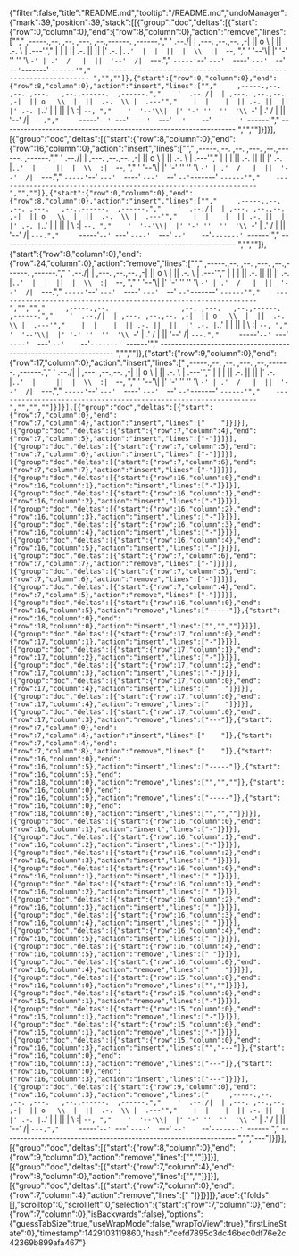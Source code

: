 {"filter":false,"title":"README.md","tooltip":"/README.md","undoManager":{"mark":39,"position":39,"stack":[[{"group":"doc","deltas":[{"start":{"row":0,"column":0},"end":{"row":8,"column":0},"action":"remove","lines":["","     ,-----.,--.                  ,--. ,---.   ,--.,------.  ,------.","    '  .--./|  | ,---. ,--.,--. ,-|  || o   \\  |  ||  .-.  \\ |  .---'","    |  |    |  || .-. ||  ||  |' .-. |`..'  |  |  ||  |  \\  :|  `--, ","    '  '--'\\|  |' '-' ''  ''  '\\ `-' | .'  /   |  ||  '--'  /|  `---.","     `-----'`--' `---'  `----'  `---'  `--'    `--'`-------' `------'","    ----------------------------------------------------------------- ","",""]},{"start":{"row":0,"column":0},"end":{"row":8,"column":0},"action":"insert","lines":["","     ,-----.,--.                  ,--. ,---.   ,--.,------.  ,------.","    '  .--./|  | ,---. ,--.,--. ,-|  || o   \\  |  ||  .-.  \\ |  .---'","    |  |    |  || .-. ||  ||  |' .-. |`..'  |  |  ||  |  \\  :|  `--, ","    '  '--'\\|  |' '-' ''  ''  '\\ `-' | .'  /   |  ||  '--'  /|  `---.","     `-----'`--' `---'  `----'  `---'  `--'    `--'`-------' `------'","    ----------------------------------------------------------------- ","",""]}]}],[{"group":"doc","deltas":[{"start":{"row":8,"column":0},"end":{"row":16,"column":0},"action":"insert","lines":["","     ,-----.,--.                  ,--. ,---.   ,--.,------.  ,------.","    '  .--./|  | ,---. ,--.,--. ,-|  || o   \\  |  ||  .-.  \\ |  .---'","    |  |    |  || .-. ||  ||  |' .-. |`..'  |  |  ||  |  \\  :|  `--, ","    '  '--'\\|  |' '-' ''  ''  '\\ `-' | .'  /   |  ||  '--'  /|  `---.","     `-----'`--' `---'  `----'  `---'  `--'    `--'`-------' `------'","    ----------------------------------------------------------------- ","",""]},{"start":{"row":0,"column":0},"end":{"row":8,"column":0},"action":"insert","lines":["","     ,-----.,--.                  ,--. ,---.   ,--.,------.  ,------.","    '  .--./|  | ,---. ,--.,--. ,-|  || o   \\  |  ||  .-.  \\ |  .---'","    |  |    |  || .-. ||  ||  |' .-. |`..'  |  |  ||  |  \\  :|  `--, ","    '  '--'\\|  |' '-' ''  ''  '\\ `-' | .'  /   |  ||  '--'  /|  `---.","     `-----'`--' `---'  `----'  `---'  `--'    `--'`-------' `------'","    ----------------------------------------------------------------- ","",""]},{"start":{"row":8,"column":0},"end":{"row":24,"column":0},"action":"remove","lines":["","     ,-----.,--.                  ,--. ,---.   ,--.,------.  ,------.","    '  .--./|  | ,---. ,--.,--. ,-|  || o   \\  |  ||  .-.  \\ |  .---'","    |  |    |  || .-. ||  ||  |' .-. |`..'  |  |  ||  |  \\  :|  `--, ","    '  '--'\\|  |' '-' ''  ''  '\\ `-' | .'  /   |  ||  '--'  /|  `---.","     `-----'`--' `---'  `----'  `---'  `--'    `--'`-------' `------'","    ----------------------------------------------------------------- ","","","     ,-----.,--.                  ,--. ,---.   ,--.,------.  ,------.","    '  .--./|  | ,---. ,--.,--. ,-|  || o   \\  |  ||  .-.  \\ |  .---'","    |  |    |  || .-. ||  ||  |' .-. |`..'  |  |  ||  |  \\  :|  `--, ","    '  '--'\\|  |' '-' ''  ''  '\\ `-' | .'  /   |  ||  '--'  /|  `---.","     `-----'`--' `---'  `----'  `---'  `--'    `--'`-------' `------'","    ----------------------------------------------------------------- ","",""]},{"start":{"row":9,"column":0},"end":{"row":17,"column":0},"action":"insert","lines":["     ,-----.,--.                  ,--. ,---.   ,--.,------.  ,------.","    '  .--./|  | ,---. ,--.,--. ,-|  || o   \\  |  ||  .-.  \\ |  .---'","    |  |    |  || .-. ||  ||  |' .-. |`..'  |  |  ||  |  \\  :|  `--, ","    '  '--'\\|  |' '-' ''  ''  '\\ `-' | .'  /   |  ||  '--'  /|  `---.","     `-----'`--' `---'  `----'  `---'  `--'    `--'`-------' `------'","    ----------------------------------------------------------------- ","","",""]}]}],[{"group":"doc","deltas":[{"start":{"row":7,"column":0},"end":{"row":7,"column":4},"action":"insert","lines":["    "]}]}],[{"group":"doc","deltas":[{"start":{"row":7,"column":4},"end":{"row":7,"column":5},"action":"insert","lines":["-"]}]}],[{"group":"doc","deltas":[{"start":{"row":7,"column":5},"end":{"row":7,"column":6},"action":"insert","lines":["-"]}]}],[{"group":"doc","deltas":[{"start":{"row":7,"column":6},"end":{"row":7,"column":7},"action":"insert","lines":["-"]}]}],[{"group":"doc","deltas":[{"start":{"row":16,"column":0},"end":{"row":16,"column":1},"action":"insert","lines":["-"]}]}],[{"group":"doc","deltas":[{"start":{"row":16,"column":1},"end":{"row":16,"column":2},"action":"insert","lines":["-"]}]}],[{"group":"doc","deltas":[{"start":{"row":16,"column":2},"end":{"row":16,"column":3},"action":"insert","lines":["-"]}]}],[{"group":"doc","deltas":[{"start":{"row":16,"column":3},"end":{"row":16,"column":4},"action":"insert","lines":["-"]}]}],[{"group":"doc","deltas":[{"start":{"row":16,"column":4},"end":{"row":16,"column":5},"action":"insert","lines":["-"]}]}],[{"group":"doc","deltas":[{"start":{"row":7,"column":6},"end":{"row":7,"column":7},"action":"remove","lines":["-"]}]}],[{"group":"doc","deltas":[{"start":{"row":7,"column":5},"end":{"row":7,"column":6},"action":"remove","lines":["-"]}]}],[{"group":"doc","deltas":[{"start":{"row":7,"column":4},"end":{"row":7,"column":5},"action":"remove","lines":["-"]}]}],[{"group":"doc","deltas":[{"start":{"row":16,"column":0},"end":{"row":16,"column":5},"action":"remove","lines":["-----"]},{"start":{"row":16,"column":0},"end":{"row":18,"column":0},"action":"insert","lines":["","",""]}]}],[{"group":"doc","deltas":[{"start":{"row":17,"column":0},"end":{"row":17,"column":1},"action":"insert","lines":["-"]}]}],[{"group":"doc","deltas":[{"start":{"row":17,"column":1},"end":{"row":17,"column":2},"action":"insert","lines":["-"]}]}],[{"group":"doc","deltas":[{"start":{"row":17,"column":2},"end":{"row":17,"column":3},"action":"insert","lines":["-"]}]}],[{"group":"doc","deltas":[{"start":{"row":17,"column":0},"end":{"row":17,"column":4},"action":"insert","lines":["    "]}]}],[{"group":"doc","deltas":[{"start":{"row":17,"column":0},"end":{"row":17,"column":4},"action":"remove","lines":["    "]}]}],[{"group":"doc","deltas":[{"start":{"row":17,"column":0},"end":{"row":17,"column":3},"action":"remove","lines":["---"]},{"start":{"row":7,"column":0},"end":{"row":7,"column":4},"action":"insert","lines":["    "]},{"start":{"row":7,"column":4},"end":{"row":7,"column":8},"action":"remove","lines":["    "]},{"start":{"row":16,"column":0},"end":{"row":16,"column":5},"action":"insert","lines":["-----"]},{"start":{"row":16,"column":5},"end":{"row":18,"column":0},"action":"remove","lines":["","",""]},{"start":{"row":16,"column":0},"end":{"row":16,"column":5},"action":"remove","lines":["-----"]},{"start":{"row":16,"column":0},"end":{"row":18,"column":0},"action":"insert","lines":["","",""]}]}],[{"group":"doc","deltas":[{"start":{"row":16,"column":0},"end":{"row":16,"column":1},"action":"insert","lines":["-"]}]}],[{"group":"doc","deltas":[{"start":{"row":16,"column":1},"end":{"row":16,"column":2},"action":"insert","lines":["-"]}]}],[{"group":"doc","deltas":[{"start":{"row":16,"column":2},"end":{"row":16,"column":3},"action":"insert","lines":["-"]}]}],[{"group":"doc","deltas":[{"start":{"row":16,"column":0},"end":{"row":16,"column":1},"action":"insert","lines":[" "]}]}],[{"group":"doc","deltas":[{"start":{"row":16,"column":1},"end":{"row":16,"column":2},"action":"insert","lines":[" "]}]}],[{"group":"doc","deltas":[{"start":{"row":16,"column":2},"end":{"row":16,"column":3},"action":"insert","lines":[" "]}]}],[{"group":"doc","deltas":[{"start":{"row":16,"column":3},"end":{"row":16,"column":4},"action":"insert","lines":[" "]}]}],[{"group":"doc","deltas":[{"start":{"row":16,"column":4},"end":{"row":16,"column":5},"action":"insert","lines":[" "]}]}],[{"group":"doc","deltas":[{"start":{"row":16,"column":4},"end":{"row":16,"column":5},"action":"remove","lines":[" "]}]}],[{"group":"doc","deltas":[{"start":{"row":16,"column":0},"end":{"row":16,"column":4},"action":"remove","lines":["    "]}]}],[{"group":"doc","deltas":[{"start":{"row":15,"column":0},"end":{"row":16,"column":0},"action":"remove","lines":["",""]}]}],[{"group":"doc","deltas":[{"start":{"row":15,"column":0},"end":{"row":15,"column":1},"action":"remove","lines":["-"]}]}],[{"group":"doc","deltas":[{"start":{"row":15,"column":0},"end":{"row":15,"column":1},"action":"remove","lines":["-"]}]}],[{"group":"doc","deltas":[{"start":{"row":15,"column":0},"end":{"row":15,"column":1},"action":"remove","lines":["-"]}]}],[{"group":"doc","deltas":[{"start":{"row":15,"column":0},"end":{"row":16,"column":3},"action":"insert","lines":["","---"]},{"start":{"row":16,"column":0},"end":{"row":16,"column":3},"action":"remove","lines":["---"]},{"start":{"row":16,"column":0},"end":{"row":16,"column":3},"action":"insert","lines":["---"]}]}],[{"group":"doc","deltas":[{"start":{"row":9,"column":0},"end":{"row":16,"column":3},"action":"remove","lines":["     ,-----.,--.                  ,--. ,---.   ,--.,------.  ,------.","    '  .--./|  | ,---. ,--.,--. ,-|  || o   \\  |  ||  .-.  \\ |  .---'","    |  |    |  || .-. ||  ||  |' .-. |`..'  |  |  ||  |  \\  :|  `--, ","    '  '--'\\|  |' '-' ''  ''  '\\ `-' | .'  /   |  ||  '--'  /|  `---.","     `-----'`--' `---'  `----'  `---'  `--'    `--'`-------' `------'","    ----------------------------------------------------------------- ","","---"]}]}],[{"group":"doc","deltas":[{"start":{"row":8,"column":0},"end":{"row":9,"column":0},"action":"remove","lines":["",""]}]}],[{"group":"doc","deltas":[{"start":{"row":7,"column":4},"end":{"row":8,"column":0},"action":"remove","lines":["",""]}]}],[{"group":"doc","deltas":[{"start":{"row":7,"column":0},"end":{"row":7,"column":4},"action":"remove","lines":["    "]}]}]]},"ace":{"folds":[],"scrolltop":0,"scrollleft":0,"selection":{"start":{"row":7,"column":0},"end":{"row":7,"column":0},"isBackwards":false},"options":{"guessTabSize":true,"useWrapMode":false,"wrapToView":true},"firstLineState":0},"timestamp":1429103119860,"hash":"cefd7895c3dc46bec0df76e2c42369b899afa467"}